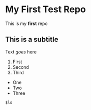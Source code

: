 # My First Test Repo
This is my **first** repo

## This is a subtitle
Text *goes* here

1. First
2. Second
3. Third

- One
- Two
- Three

`$ls`
